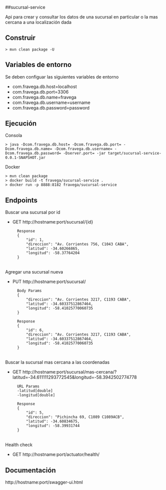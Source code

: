 ##sucursal-service

Api para crear y consultar los datos de una sucursal en particular o la mas cercana a una localización dada


## Construir
	> mvn clean package -U


## Variables de entorno
Se deben configuar las siguientes variables de entorno
- com.fravega.db.host=localhost
- com.fravega.db.port=3306
- com.fravega.db.name=fravega
- com.fravega.db.username=username
- com.fravega.db.password=password


## Ejecución 
Consola

    > java -Dcom.fravega.db.host= -Dcom.fravega.db.port= -Dcom.fravega.db.name= -Dcom.fravega.db.username= -Dcom.fravega.db.password= -Dserver.port= -jar target/sucursal-service-0.0.1-SNAPSHOT.jar

Docker

    > mvn clean package
    > docker build -t fravega/sucursal-service .
    > docker run -p 8888:8182 fravega/sucursal-service


## Endpoints
Buscar una sucursal por id
- GET http://hostname:port/sucursal/{id}

        Response
        {
            "id": 1,
            "direccion": "Av. Corrientes 756, C1043 CABA",
            "latitud": -34.60266865,
            "longitud": -58.37764204
        }
\
Agregar una sucursal nueva
- PUT http://hostname:port/sucursal/
        
        Body Params
        {
            "direccion": "Av. Corrientes 3217, C1193 CABA",
            "latitud": -34.60337512867464, 
            "longitud": -58.41025770060735
        }
        
        Response
        {
            "id": 6,
            "direccion": "Av. Corrientes 3217, C1193 CABA",
            "latitud": -34.60337512867464,
            "longitud": -58.41025770060735
        }
\
Buscar la sucursal mas cercana a las coordenadas
- GET http://hostname:port/sucursal/mas-cercana/?latitud=-34.611111293772545&longitud=-58.3942502774778

        URL Params
        -latitud[double]
        -longitud[double]
        
        Response
        {
            "id": 5,
            "direccion": "Pichincha 69, C1089 C1089ACB",
            "latitud": -34.60834675,
            "longitud": -58.39931744
        }

\
Health check
- GET http://hostname:port/actuator/health/


## Documentación
http://hostname:port/swagger-ui.html
